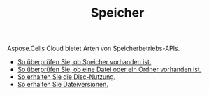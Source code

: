 ﻿---
title: Speicher
second_title: Aspose.Cells Cloud Documen
type: docs
url: /de/storage/
keywords: disc-usage, file version, exist
description: Aspose.Cells Cloud REST API unterstützt das Hochladen, Herunterladen, Löschen, Kopieren und Verschieben von Ordnern. SDK unterstützt Arten von Entwicklungssprachen. Dazu gehören Android, C#, Go, Java, NodeJS, Perl, PHP, Python, Ruby und Swift
weight: 100
---
Aspose.Cells Cloud bietet Arten von Speicherbetriebs-APIs.

- [So überprüfen Sie, ob Speicher vorhanden ist.](/cells/de/storage/exist/)
- [So überprüfen Sie, ob eine Datei oder ein Ordner vorhanden ist.](/cells/de/storage/object-exists/)
- [So erhalten Sie die Disc-Nutzung.](/cells/de/storage/disc/)
- [So erhalten Sie Dateiversionen.](/cells/de/storage/file-versions/)

